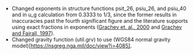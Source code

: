- Changed exponents in structure functions psit_26, psiu_26, and psiu_40 and in u_g calculation from 0.3333 to 1/3, since the former results in inaccuracies past the fourth significant figure and the literature supports using exact fractions in exponents ([Grachev et. al., 2000](https://doi.org/10.1023/A:1002452529672) and [Grachev and Fairall, 1997](https://doi.org/10.1175/1520-0450(1997)036%3C0406:DOTMOS%3E2.0.CO;2)).
- Changed gravity function (util.grv) to use (WGS84 normal gravity model)[https://nsgreg.nga.mil/doc/view?i=4085].
